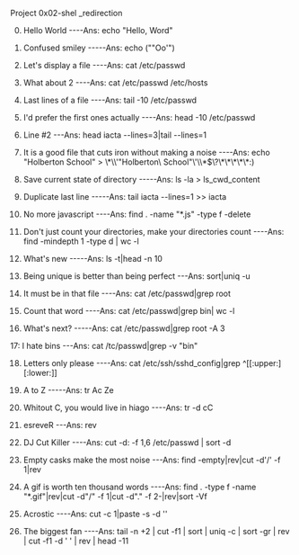 Project 0x02-shel _redirection

0. Hello World ----Ans: echo "Hello, Word"

1. Confused smiley -----Ans: echo ("\"Oo'")

2. Let's display a file ----Ans: cat /etc/passwd

3. What about 2 ----Ans: cat /etc/passwd /etc/hosts

4. Last lines of a file ----Ans: tail -10 /etc/passwd

5. I'd prefer the first ones actually ----Ans: head -10 /etc/passwd

6. Line #2 ---Ans: head iacta --lines=3|tail --lines=1

7. It is a good file that cuts iron without making a noise ----Ans: echo "Holberton School" > \\\*\\\\\'\"Holberton\ School\"\\\'\\\\\*\$\\\?\\\*\\\*\\\*\\\*\\\*:\)

8. Save current state of directory -----Ans: ls -la > ls_cwd_content

9. Duplicate last line -----Ans: tail iacta --lines=1 >> iacta

10. No more javascript ----Ans: find . -name "*.js" -type f -delete

11. Don't just count your directories, make your directories count ----Ans: find -mindepth 1 -type d | wc -l

12. What's new -----Ans: ls -t|head -n 10

13. Being unique is better than being perfect ---Ans: sort|uniq -u

14. It must be in that file ----Ans: cat /etc/passwd|grep root

15. Count that word ----Ans: cat /etc/passwd|grep bin| wc -l

16. What's next? -----Ans: cat /etc/passwd|grep root -A 3

17: I hate bins ---Ans: cat /tc/passwd|grep -v "bin"

18. Letters only please ----Ans: cat /etc/ssh/sshd_config|grep ^[[:upper:][:lower:]]

19. A to Z -----Ans: tr Ac Ze

20. Whitout C, you would live in hiago ----Ans: tr -d cC

21. esreveR ---Ans: rev

22. DJ Cut Killer ----Ans: cut -d: -f 1,6 /etc/passwd | sort -d

23. Empty casks make the most noise ---Ans: find -empty|rev|cut -d'/' -f 1|rev

24. A gif is worth ten thousand words ----Ans: find . -type f -name "*.gif"|rev|cut -d"/" -f 1|cut -d"." -f 2-|rev|sort -Vf

25. Acrostic ----Ans: cut -c 1|paste -s -d ''

26. The biggest fan ----Ans: tail -n +2 | cut -f1 | sort | uniq -c | sort -gr | rev | cut -f1 -d ' ' | rev | head -11